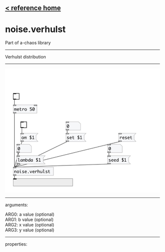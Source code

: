 [< reference home](index.html)
---

# noise.verhulst


Part of a-chaos library

---

Verhulst distribution
<br>


---


![example](examples/noise.verhulst-example.jpg)

---
arguments:

ARG0: a value (optional)<br>
ARG1: b value (optional)<br>
ARG2: x value (optional)<br>
ARG3: y value (optional)<br>

---
properties:


